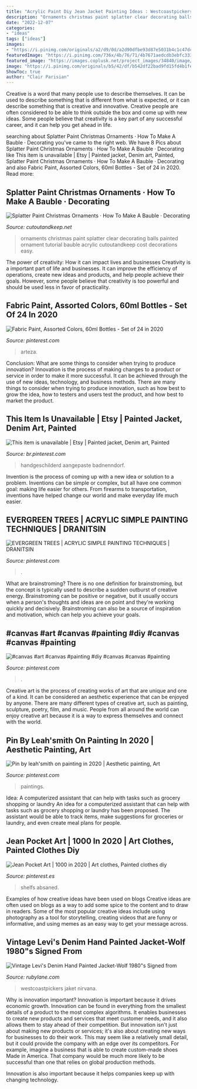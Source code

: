 ```yaml
---
title: "Acrylic Paint Diy Jean Jacket Painting Ideas : Westcoastpickers Jaket Nirvana"
description: "Ornaments christmas paint splatter clear decorating balls painted ornament tutorial bauble acrylic cutoutandkeep cost decorations easy"
date: "2022-12-07"
categories:
- "ideas"
tags: ["ideas"]
images:
- "https://i.pinimg.com/originals/a2/d9/0d/a2d90dfbe93d87e5031b4c1c47dc562a.jpg"
featuredImage: "https://i.pinimg.com/736x/4b/76/71/4b7671aedcdb3ebfc3338e88479c66c9.jpg"
featured_image: "https://images.coplusk.net/project_images/34840/image/IMG_0022_1255482582.jpg"
image: "https://i.pinimg.com/originals/b5/42/df/b542df22bad9fd15fd4b1fedac062176.jpg"
ShowToc: true
author: "Clair Parisian"
---
```



Creative is a word that many people use to describe themselves. It can be used to describe something that is different from what is expected, or it can describe something that is creative and innovative. Creative people are often considered to be able to think outside the box and come up with new ideas. Some people believe that creativity is a key part of any successful career, and it can help you get ahead in life.

	

		
searching about Splatter Paint Christmas Ornaments · How To Make A Bauble · Decorating you've came to the right web. We have 8 Pics about Splatter Paint Christmas Ornaments · How To Make A Bauble · Decorating like This item is unavailable | Etsy | Painted jacket, Denim art, Painted, Splatter Paint Christmas Ornaments · How To Make A Bauble · Decorating and also Fabric Paint, Assorted Colors, 60ml Bottles - Set of 24 in 2020. Read more:
		
    
## Splatter Paint Christmas Ornaments · How To Make A Bauble · Decorating

<img loading=lazy src="https://images.coplusk.net/project_images/34840/image/IMG_0022_1255482582.jpg" onerror="this.onerror=null;this.src='https://tse2.mm.bing.net/th?id=OIP.OBY3MEQ53M9AaX9xjncMVgHaE8&amp;pid=15.1';" alt="Splatter Paint Christmas Ornaments · How To Make A Bauble · Decorating">

_Source: cutoutandkeep.net_

>ornaments christmas paint splatter clear decorating balls painted ornament tutorial bauble acrylic cutoutandkeep cost decorations easy. 

	

The power of creativity: How it can impact lives and businesses
Creativity is a important part of life and businesses. It can improve the efficiency of operations, create new ideas and products, and help people achieve their goals. However, some people believe that creativity is too powerful and should be used less in favor of practicality.

    
## Fabric Paint, Assorted Colors, 60ml Bottles - Set Of 24 In 2020

<img loading=lazy src="https://i.pinimg.com/736x/4b/76/71/4b7671aedcdb3ebfc3338e88479c66c9.jpg" onerror="this.onerror=null;this.src='https://tse3.mm.bing.net/th?id=OIP.xJ8sGYwkDaFOdK3pL-U54gHaJQ&amp;pid=15.1';" alt="Fabric Paint, Assorted Colors, 60ml Bottles - Set of 24 in 2020">

_Source: pinterest.com_

>arteza. 

	

Conclusion: What are some things to consider when trying to produce innovation?
Innovation is the process of making changes to a product or service in order to make it more successful. It can be achieved through the use of new ideas, technology, and business methods. There are many things to consider when trying to produce innovation, such as how best to grow the idea, how to testers and users test the product, and how best to market the product.

    
## This Item Is Unavailable | Etsy | Painted Jacket, Denim Art, Painted

<img loading=lazy src="https://i.pinimg.com/736x/19/4e/9c/194e9c977ea2ef8f7dbcf9d76e8229bf.jpg" onerror="this.onerror=null;this.src='https://tse4.mm.bing.net/th?id=OIP.VhgA9iV46BICRJARhClGqQHaJ4&amp;pid=15.1';" alt="This item is unavailable | Etsy | Painted jacket, Denim art, Painted">

_Source: br.pinterest.com_

>handgeschilderd aangepaste badnenndorf. 

	

Invention is the process of coming up with a new idea or solution to a problem. Inventions can be simple or complex, but all have one common goal: making life easier for others. From firearms to transportation, inventions have helped change our world and make everyday life much easier.

    
## EVERGREEN TREES | ACRYLIC SIMPLE PAINTING TECHNIQUES | DRANITSIN

<img loading=lazy src="https://i.pinimg.com/originals/b5/42/df/b542df22bad9fd15fd4b1fedac062176.jpg" onerror="this.onerror=null;this.src='https://tse1.mm.bing.net/th?id=OIP.DEf7LZpbkjnV9KkXKOR3pwHaEK&amp;pid=15.1';" alt="EVERGREEN TREES | ACRYLIC SIMPLE PAINTING TECHNIQUES | DRANITSIN">

_Source: pinterest.com_

>. 

	

What are brainstroming?
There is no one definition for brainstroming, but the concept is typically used to describe a sudden outburst of creative energy. Brainstroming can be positive or negative, but it usually occurs when a person's thoughts and ideas are on point and they're working quickly and decisively. Brainstroming can also be a source of inspiration and motivation, which can help you achieve your goals.

    
## #canvas #art #canvas #painting #diy #canvas #canvas #painting

<img loading=lazy src="https://i.pinimg.com/736x/3a/b6/c7/3ab6c76183603bc4a3d00f9ac0375e18.jpg" onerror="this.onerror=null;this.src='https://tse4.mm.bing.net/th?id=OIP.LGikeSEIKADpPpleY5O94wHaJa&amp;pid=15.1';" alt="#canvas #art #canvas #painting #diy #canvas #canvas #painting">

_Source: pinterest.com_

>. 

	

Creative art is the process of creating works of art that are unique and one of a kind. It can be considered an aesthetic experience that can be enjoyed by anyone. There are many different types of creative art, such as painting, sculpture, poetry, film, and music. People from all around the world can enjoy creative art because it is a way to express themselves and connect with the world.

    
## Pin By Leah&#039;smith On Painting In 2020 | Aesthetic Painting, Art

<img loading=lazy src="https://i.pinimg.com/originals/a2/d9/0d/a2d90dfbe93d87e5031b4c1c47dc562a.jpg" onerror="this.onerror=null;this.src='https://tse3.mm.bing.net/th?id=OIP.rVpGITX6CsRfrthr8UCCSQHaKK&amp;pid=15.1';" alt="Pin by leah&#039;smith on painting in 2020 | Aesthetic painting, Art">

_Source: pinterest.com_

>paintings. 

	

Idea: A computerized assistant that can help with tasks such as grocery shopping or laundry
An idea for a computerized assistant that can help with tasks such as grocery shopping or laundry has been proposed. The assistant would be able to track items, make suggestions for groceries or laundry, and even create meal plans for people.

    
## Jean Pocket Art | 1000 In 2020 | Art Clothes, Painted Clothes Diy

<img loading=lazy src="https://i.pinimg.com/736x/20/aa/63/20aa633832eb52ed677607e45297c907.jpg" onerror="this.onerror=null;this.src='https://tse3.mm.bing.net/th?id=OIP.gXHpjYXqTkeA-L57E1r1cAHaNK&amp;pid=15.1';" alt="Jean Pocket Art | 1000 in 2020 | Art clothes, Painted clothes diy">

_Source: pinterest.es_

>shelfs absaned. 

	

Examples of how creative ideas have been used on blogs
Creative ideas are often used on blogs as a way to add some spice to the content and to draw in readers. Some of the most popular creative ideas include using photography as a tool for storytelling, creating videos that are funny or informative, and using memes as an easy way to get your message across.

    
## Vintage Levi&#039;s Denim Hand Painted Jacket-Wolf 1980&quot;s Signed From

<img loading=lazy src="https://cdn0.rubylane.com/shops/westcoastpickers/RL01375.1L.jpg" onerror="this.onerror=null;this.src='https://tse4.mm.bing.net/th?id=OIP.tmRxsMjB3Uf_gy_vIr9V2wHaJ4&amp;pid=15.1';" alt="Vintage Levi&#039;s Denim Hand Painted Jacket-Wolf 1980&quot;s Signed from">

_Source: rubylane.com_

>westcoastpickers jaket nirvana. 

	

Why is innovation important?
Innovation is important because it drives economic growth. Innovation can be found in everything from the smallest details of a product to the most complex algorithms. It enables businesses to create new products and services that meet customer needs, and it also allows them to stay ahead of their competition.
But innovation isn't just about making new products or services; it's also about creating new ways for businesses to do their work. This may seem like a relatively small detail, but it could provide the company with an edge over its competitors. For example, imagine a business that is able to create custom-made shoes Made in America. That company would be much more likely to be successful than one that relies on global production methods.

Innovation is also important because it helps companies keep up with changing technology.

